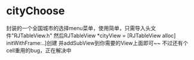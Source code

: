 # cityChoose
封装的一个全国城市的选择menu菜单，使用简单，只需导入头文件"RJTableView.h"
然后RJTableView *cityView = [RJTableView alloc] initWithFrame:..]创建
并addSubView到你需要的View上面即可~~
不过还有个cell重用的bug，正在解决中
